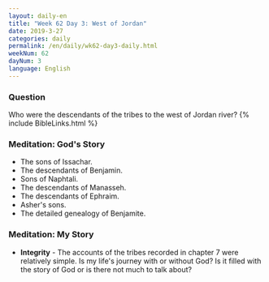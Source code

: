 ```yaml
---
layout: daily-en
title: "Week 62 Day 3: West of Jordan"
date: 2019-3-27 
categories: daily
permalink: /en/daily/wk62-day3-daily.html
weekNum: 62
dayNum: 3
language: English
---
```

### Question     
Who were the descendants of the tribes to the west of Jordan river?
{% include BibleLinks.html %} 
### Meditation: God's Story   
+ The sons of Issachar. 
+ The descendants of Benjamin. 
+ Sons of Naphtali.  
+ The descendants of Manasseh. 
+ The descendants of Ephraim. 
+ Asher's sons.   
+ The detailed genealogy of Benjamite. 
### Meditation: My Story   
+ **Integrity** - The accounts of the tribes recorded in chapter 7 were relatively simple. Is my life's journey with or without God? Is it filled with the story of God or is there not much to talk about? 
